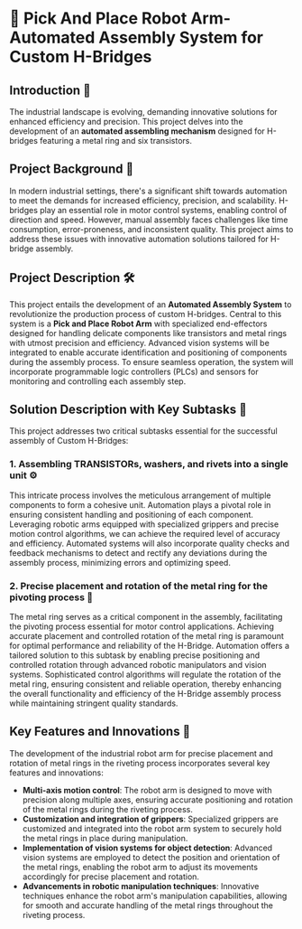 # 🚀 Pick And Place Robot Arm-Automated Assembly System for Custom H-Bridges

## Introduction 🌟
The industrial landscape is evolving, demanding innovative solutions for enhanced efficiency and precision. This project delves into the development of an **automated assembling mechanism** designed for H-bridges featuring a metal ring and six transistors.

## Project Background 🔧
In modern industrial settings, there's a significant shift towards automation to meet the demands for increased efficiency, precision, and scalability. H-bridges play an essential role in motor control systems, enabling control of direction and speed. However, manual assembly faces challenges like time consumption, error-proneness, and inconsistent quality. This project aims to address these issues with innovative automation solutions tailored for H-bridge assembly.

## Project Description 🛠️
This project entails the development of an **Automated Assembly System** to revolutionize the production process of custom H-bridges. Central to this system is a **Pick and Place Robot Arm** with specialized end-effectors designed for handling delicate components like transistors and metal rings with utmost precision and efficiency. Advanced vision systems will be integrated to enable accurate identification and positioning of components during the assembly process. To ensure seamless operation, the system will incorporate programmable logic controllers (PLCs) and sensors for monitoring and controlling each assembly step.

## Solution Description with Key Subtasks 🔑
This project addresses two critical subtasks essential for the successful assembly of Custom H-Bridges:

### 1. Assembling TRANSISTORs, washers, and rivets into a single unit ⚙️
This intricate process involves the meticulous arrangement of multiple components to form a cohesive unit. Automation plays a pivotal role in ensuring consistent handling and positioning of each component. Leveraging robotic arms equipped with specialized grippers and precise motion control algorithms, we can achieve the required level of accuracy and efficiency. Automated systems will also incorporate quality checks and feedback mechanisms to detect and rectify any deviations during the assembly process, minimizing errors and optimizing speed.

### 2. Precise placement and rotation of the metal ring for the pivoting process 🔄
The metal ring serves as a critical component in the assembly, facilitating the pivoting process essential for motor control applications. Achieving accurate placement and controlled rotation of the metal ring is paramount for optimal performance and reliability of the H-Bridge. Automation offers a tailored solution to this subtask by enabling precise positioning and controlled rotation through advanced robotic manipulators and vision systems. Sophisticated control algorithms will regulate the rotation of the metal ring, ensuring consistent and reliable operation, thereby enhancing the overall functionality and efficiency of the H-Bridge assembly process while maintaining stringent quality standards.

## Key Features and Innovations 🌟
The development of the industrial robot arm for precise placement and rotation of metal rings in the riveting process incorporates several key features and innovations:

- **Multi-axis motion control**: The robot arm is designed to move with precision along multiple axes, ensuring accurate positioning and rotation of the metal rings during the riveting process.
- **Customization and integration of grippers**: Specialized grippers are customized and integrated into the robot arm system to securely hold the metal rings in place during manipulation.
- **Implementation of vision systems for object detection**: Advanced vision systems are employed to detect the position and orientation of the metal rings, enabling the robot arm to adjust its movements accordingly for precise placement and rotation.
- **Advancements in robotic manipulation techniques**: Innovative techniques enhance the robot arm's manipulation capabilities, allowing for smooth and accurate handling of the metal rings throughout the riveting process.


